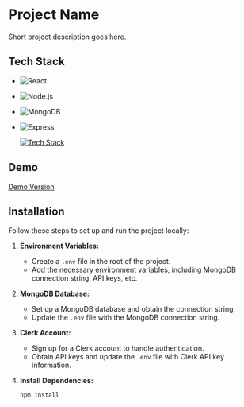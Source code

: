 # Project Name

Short project description goes here.

## Tech Stack

- ![React](https://img.shields.io/badge/React-61DAFB?style=for-the-badge&logo=react&logoColor=white)
- ![Node.js](https://img.shields.io/badge/Node.js-339933?style=for-the-badge&logo=node.js&logoColor=white)
- ![MongoDB](https://img.shields.io/badge/MongoDB-47A248?style=for-the-badge&logo=mongodb&logoColor=white)
- ![Express](https://img.shields.io/badge/Express-000000?style=for-the-badge&logo=express&logoColor=white)

  [![Tech Stack](https://skillicons.dev/icons?i=reactjs,mongodb,clark&theme=light)](https://skillicons.dev)

## Demo

[Demo Version](#) <!-- Add your demo link here -->

## Installation

Follow these steps to set up and run the project locally:

1. **Environment Variables:**
   - Create a `.env` file in the root of the project.
   - Add the necessary environment variables, including MongoDB connection string, API keys, etc.

2. **MongoDB Database:**
   - Set up a MongoDB database and obtain the connection string.
   - Update the `.env` file with the MongoDB connection string.

3. **Clerk Account:**
   - Sign up for a Clerk account to handle authentication.
   - Obtain API keys and update the `.env` file with Clerk API key information.

4. **Install Dependencies:**
   ```bash
   npm install
